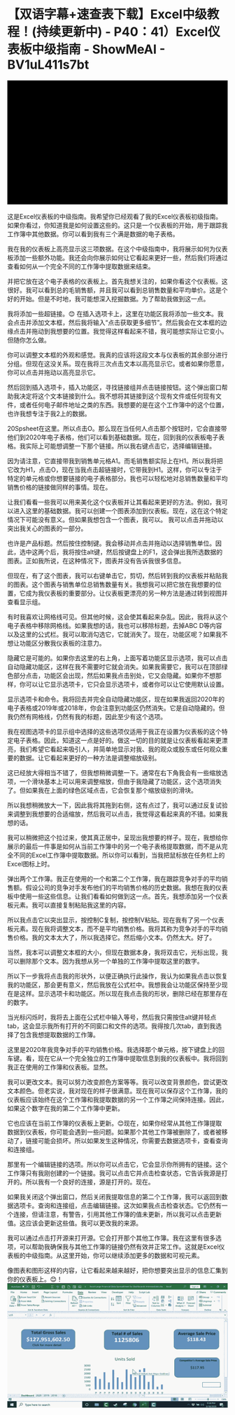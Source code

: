 # 【双语字幕+速查表下载】Excel中级教程！(持续更新中) - P40：41）Excel仪表板中级指南 - ShowMeAI - BV1uL411s7bt

![](img/f5736a42cae3095467764d512652e09b_0.png)

这是Excel仪表板的中级指南。我希望你已经观看了我的Excel仪表板初级指南。如果你看过，你知道我是如何设置这些的。这只是一个仪表板的开始，用于跟踪我工作簿中其他数据。你可以看到我有三个满是数据的电子表格。

我在我的仪表板上高亮显示这三项数据。在这个中级指南中，我将展示如何为仪表板添加一些额外功能。我还会向你展示如何让它看起来更好一些，然后我们将通过查看如何从一个完全不同的工作簿中提取数据来结束。

并把它放在这个电子表格的仪表板上。首先我想关注的，如果你看这个仪表板。这很好。我可以看到总的毛销售额，并且我可以看到总销售数量和平均单价。这是个好的开始。但是不时地，我可能想深入挖掘数据。为了帮助我做到这一点。

我将添加一些超链接。😊 在插入选项卡上，这里在功能区我将添加一些文本。我会点击并添加文本框，然后我将输入“点击获取更多细节”。然后我会在文本框的边缘点击并拖动到我想要的位置。我觉得这样看起来不错，我可能想实际让它变小。但随你怎么做。

你可以调整文本框的外观和感觉。我真的应该将这段文本与仪表板的其余部分进行分组。但现在这没关系。现在我将三次点击文本以高亮显示它。或者如果你愿意，你可以点击并拖动以高亮显示它。

然后回到插入选项卡，插入功能区，寻找链接组并点击链接按钮。这个弹出窗口帮助我决定将这个文本链接到什么。我不想将其链接到这个现有文件或任何现有文件，或者任何电子邮件地址之类的东西。我想要的是在这个工作簿中的这个位置，也许我想专注于我2上的数据。

20Spsheet在这里。所以点击O。那么现在当任何人点击那个按钮时，它会直接带他们到2020年电子表格，他们可以看到基础数据。现在，回到我的仪表板电子表格。我实际上可能想调整一下那个链接。所以我右键点击它，选择编辑链接。

因为请注意，它直接带我到销售单元格A1。而毛销售额实际上在H1。所以我将把它改为H1，点击O，现在当我点击超链接时，它带我到H1。这样，你可以专注于特定的单元格或你想要链接的电子表格部分。我也可以轻松地对总销售数量和平均销售价格的链接做同样的事情。现在。

让我们看看一些我可以用来美化这个仪表板并让其看起来更好的方法。例如，我可以进入这里的基础数据。我可以创建一个图表添加到仪表板。现在，这在这个特定情况下可能没有意义。但如果我想包含一个图表，我可以。 我可以点击并拖动以突出我关心的图表的一部分。

也许是产品标题。然后按住控制键。我会移动并点击并拖动以选择销售单位。因此，选中这两个后，我将按住alt键，然后按键盘上的F1，这会弹出我所选数据的图表。正如我所说，在这种情况下，图表并没有告诉我很多信息。

但现在，有了这个图表，我可以右键单击它，剪切，然后转到我的仪表板并粘贴我的图表。这个图表与销售单位总销售数量有关。我想我可以把它放在我想要的位置，它成为我仪表板的重要部分。让仪表板更漂亮的另一种方法是通过转到视图并查看显示组。

有时我喜欢让网格线可见。但其他时候，这会使其看起来杂乱。因此，我将从这个电子表格中移除网格线。如果我想的话，我也可以移除标题，去掉ABC D等内容以及这里的公式栏。我可以取消勾选它，它就消失了。现在，功能区呢？如果我不想让功能区分散我仪表板的注意力。

隐藏它是可能的。如果你去这里的右上角，上面写着功能区显示选项，我可以点击自动隐藏功能区，这样在我不需要时它就会消失。如果我需要它，我可以在顶部绿色部分点击，功能区会出现，然后如果我点击别处，它又会隐藏。如果你不想那样，你可以让它显示选项卡，它只会显示选项卡，或者你可以让它使用默认设置。

显示选项卡和命令。我将回去并完全自动隐藏功能区，现在如果我返回2020年的电子表格或2019年或2018年，你会注意到功能区仍然消失。它是自动隐藏的。但我仍然有网格线，仍然有我的标题，因此至少有这个选项。

我在视图选项卡的显示组中选择的这些选项仅适用于我正在设置为仪表板的这个特定电子表格。因此，知道这一点是好的。做这一切的目的就是让仪表板看起来更漂亮，我们希望它看起来吸引人，并简单地显示对我、我的观众或股东或任何观众重要的数据。让它看起来更好的一种方法是调整缩放级别。

这已经放大得相当不错了，但我想稍微调整一下。通常在右下角我会有一些缩放选项，一个滑块基本上可以用来调整缩放，但由于我隐藏了功能区，这个选项消失了。但如果我在上面的绿色区域点击，它会恢复那个缩放级别的滑块。

所以我想稍微放大一下，因此我将其拖到右侧，这有点过了，我可以通过反复试验来调整到我想要的合适缩放，然后我可以点击，我觉得这看起来真的不错。如果我想的话。

我可以稍微把这个拉过来，使其真正居中，呈现出我想要的样子。现在，我想给你展示的最后一件事是如何从当前工作簿中的另一个电子表格提取数据，而不是从完全不同的Excel工作簿中提取数据。所以你可以看到，当我把鼠标放在任务栏上的Excel图标上时。

弹出两个工作簿。我正在使用的一个和第二个工作簿，我在跟踪竞争对手的平均销售额。假设公司的竞争对手发布他们的平均销售价格的历史数据。我想在我的仪表板中使用一些这些信息。让我们看看如何做到这一点。首先，我想添加另一个仪表板元素。我可以直接复制粘贴我这里的内容。

所以我点击它以突出显示，按控制C复制，按控制V粘贴。现在我有了另一个仪表板元素。现在我将调整文本，而不是平均销售价格。我将其称为竞争对手的平均销售价格。我的文本太大了，所以我选择它。然后缩小文本。仍然太大。好了。

当然，我本可以调整文本框的大小，但现在数据本身，我将双击它，光标出现，我可以删除那个文本。因为我想从另一个单独的工作簿中提取这里的数字。

所以下一步我将点击我的形状外，以便正确执行此操作，我认为如果我点击以恢复我的功能区，那会更有意义，然后我放在公式栏中。我想我会让功能区保持至少现在是这样。显示选项卡和功能区。所以现在我点击我的形状，删除已经在那里存在的数字。

当光标闪烁时，我将去上面在公式栏中输入等号，然后我只需按住alt键并轻点tab，这会显示我所有打开的不同窗口和文件的选项。我得按几次tab，直到我选择了包含我想提取数据的工作簿。

这里是2020年我竞争对手的平均销售价格。我选择那个单元格，按下键盘上的回车键。看，现在它从一个完全独立的工作簿中提取信息到我的仪表板中。我将回到我正在使用的工作簿和仪表板。显然。

我可以更改文本。我可以努力改变颜色方案等等。我可以改变背景颜色，尝试更改文本颜色。但老实说，我对现在的样子很满意。现在我可以保存这个工作簿，我的仪表板应该始终在这个工作簿和我提取数据的另一个工作簿之间保持连接。因此，如果这个数字在我的第二个工作簿中更新。

它也应该在当前工作簿的仪表板上更新。😊现在，如果你经常从其他工作簿提取数据到仪表板，你可能会遇到一些问题。如果那个其他工作簿被删除了，或者被移动了，链接可能会损坏。所以如果发生这种情况，你需要去数据选项卡，查看查询和连接组。

那里有一个编辑链接的选项。所以你可以点击它，它会显示你所拥有的链接。这个工作簿只有我刚创建的一个链接。我可以点击它并点击检查状态，它告诉我源是打开的。所以我有一个良好的连接，源是打开的。现在。

如果我关闭这个弹出窗口，然后关闭我提取信息的第二个工作簿，我可以返回到数据选项卡。查询和连接组，点击编辑链接。这次如果我点击检查状态。它仍然有一个连接，但请注意，有警告，引用其他工作簿的值未更新，所以我可以点击更新值。这应该会更新这些值。我可以更改我的来源。

我可以通过点击打开源来打开源。它会打开那个其他工作簿。我在这里有很多选项，可以帮助我确保我与其他工作簿的链接仍然有效并正常工作。这就是Excel仪表板的中级指南。从这里开始，你可以继续添加更多的数据和可视元素。

像图表和图形这样的内容，让它看起来越来越好，把你想要突出显示的信息汇集到你的仪表板上。😊！![](img/f5736a42cae3095467764d512652e09b_2.png)
